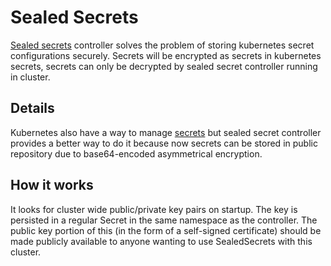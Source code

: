 # Sealed Secrets

[Sealed secrets](https://github.com/bitnami-labs/sealed-secrets) controller solves the problem of storing kubernetes secret configurations securely. Secrets will be encrypted as secrets in kubernetes secrets, secrets can only be decrypted by sealed secret controller running in cluster.


## Details

Kubernetes also have a way to manage [secrets](https://playbook.stakater.com/content/processes/security/secrets-management.html) but sealed secret controller provides a better way to do it because now secrets can be stored in public repository due to base64-encoded asymmetrical encryption.  


## How it works
It looks for cluster wide public/private key pairs on startup. The key is persisted in a regular Secret in the same namespace as the controller. The public key portion of this (in the form of a self-signed certificate) should be made publicly available to anyone wanting to use SealedSecrets with this cluster.